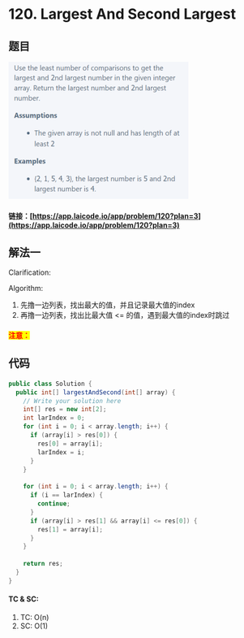 # 120. Largest And Second Largest

## 题目

![](<.gitbook/assets/image (39).png>)

#### 链接：[https://app.laicode.io/app/problem/120?plan=3](https://app.laicode.io/app/problem/120?plan=3)

## 解法一

Clarification:&#x20;

Algorithm:&#x20;

1. 先撸一边列表，找出最大的值，并且记录最大值的index
2. 再撸一边列表，找出比最大值 <= 的值，遇到最大值的index时跳过

#### <mark style="color:red;">注意：</mark>

## 代码

```java
public class Solution {
  public int[] largestAndSecond(int[] array) {
    // Write your solution here
    int[] res = new int[2];
    int larIndex = 0;
    for (int i = 0; i < array.length; i++) {
      if (array[i] > res[0]) {
        res[0] = array[i];
        larIndex = i;
      }
    }

    for (int i = 0; i < array.length; i++) {
      if (i == larIndex) {
        continue;
      }
      if (array[i] > res[1] && array[i] <= res[0]) {
        res[1] = array[i];
      }
    }

    return res;
  }
}

```

#### TC & SC:&#x20;

1. TC: O(n)
2. SC: O(1)
